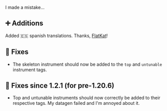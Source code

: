 I made a mistake...

## ➕ Additions
Added 🇪🇸 spanish translations. Thanks, [FlatKat](https://github.com/Flatkat)!

## 🐛 Fixes
- The skeleton instrument should now be added to the `top` and `untunable` instrument tags.

## 🐜 Fixes since 1.2.1 (for pre-1.20.6)
- Top and untunable instruments should now correctly be added to their respective tags. My datagen failed and I'm annoyed about it.